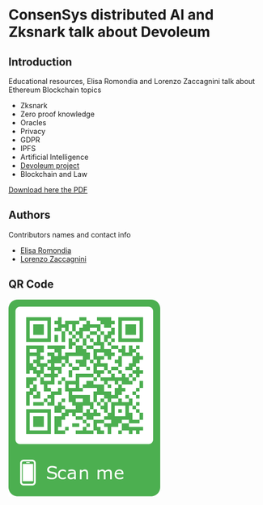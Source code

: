 # ConsenSys distributed AI and Zksnark talk about Devoleum

## Introduction
Educational resources, Elisa Romondia and Lorenzo Zaccagnini talk about Ethereum Blockchain topics

* Zksnark
* Zero proof knowledge
* Oracles
* Privacy
* GDPR
* IPFS
* Artificial Intelligence 
* [Devoleum project](https://www.devoleum.com/)
* Blockchain and Law

[Download here the PDF](https://github.com/LorenzoZaccagnini/consensys-zksnark-talk-devoleum/blob/master/consensys-zksnark-talk-devoleum.pdf)

## Authors
Contributors names and contact info

* [Elisa Romondia](https://www.linkedin.com/in/elisa-romondia/)
* [Lorenzo Zaccagnini](https://www.linkedin.com/in/lorenzo-zaccagnini/)

## QR Code

![QRCODE_consensys](https://github.com/LorenzoZaccagnini/consensys-zksnark-talk-devoleum/blob/master/qrcode.png)

